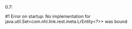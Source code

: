0.7:

#1 Error on startup: No implementation for java.util.Set<com.nhl.link.rest.meta.LrEntity<?>> was bound